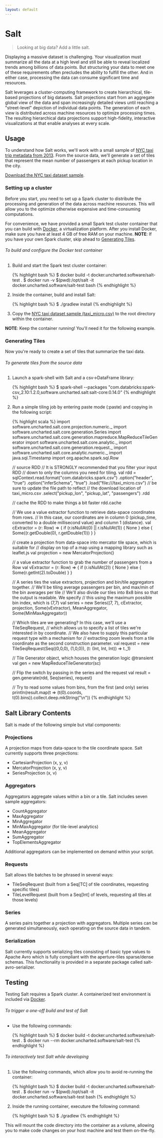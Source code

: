 ```yaml
---
layout: default
---
```


# Salt
> Looking at big data? Add a little salt.

Displaying a massive dataset is challenging. Your visualization must summarize all the data at a high level and still be able to reveal localized trends among billions of data points. But structuring your data to meet one of these requirements often precludes the ability to fulfill the other. And in either case, processing the data can consume significant time and resources.

Salt leverages a cluster-computing framework to create hierarchical, tile-based projections of big datasets. Salt projections start from an aggregate global view of the data and span increasingly detailed views until reaching a "street-level" depiction of individual data points. The generation of each view is distributed across machine resources to optimize processing times. The resulting hierarchical data projections support high-fidelity, interactive visualizations at that enable analyses at every scale.

## Usage

To understand how Salt works, we'll work with a small sample of [NYC taxi trip metadata from 2013](http://www.andresmh.com/nyctaxitrips/). From the source data, we'll generate a set of tiles that represent the mean number of passengers at each pickup location in the city.

[Download the NYC taxi dataset sample](http://assets.oculusinfo.com/pantera/taxi_micro.csv).

### Setting up a cluster

Before you start, you need to set up a Spark cluster to distribute the processing and generation of the data across machine resources. This will allow you to the optimize otherwise expensive and time-consuming computations.

For convenience, we have provided a small Spark test cluster container that you can build with [Docker](https://www.docker.com/), a virtualization platform. After you install Docker, make sure you have at least 4 GB of free RAM on your machine.
**NOTE**: If you have your own Spark cluster, skip ahead to [Generating Tiles](#example-generation).

###### To build and configure the Docker test container

1. Build and start the Spark test cluster container:

	{% highlight bash %}
	$ docker build -t docker.uncharted.software/salt-test .
	$ docker run -v $(pwd):/opt/salt -it docker.uncharted.software/salt-test bash
	{% endhighlight %}

2. Inside the container, build and install Salt:

	{% highlight bash %}
	$ ./gradlew install
	{% endhighlight %}

3. Copy the [NYC taxi dataset sample (taxi_micro.csv)](http://assets.oculusinfo.com/pantera/taxi_micro.csv) to the root directory within the container.

**NOTE**: Keep the container running! You'll need it for the following example.

### <a name="example-generation"></a> Generating Tiles

Now you're ready to create a set of tiles that summarize the taxi data.

###### To generate tiles from the source data

1. Launch a spark-shell with Salt and a csv->DataFrame library:

	{% highlight bash %}
	$ spark-shell --packages "com.databricks:spark-csv_2.10:1.2.0,software.uncharted.salt:salt-core:0.14.0"
	{% endhighlight %}

2. Run a simple tiling job by entering paste mode (:paste) and copying in the following script:

	{% highlight scala %}
	import software.uncharted.salt.core.projection.numeric._
	import software.uncharted.salt.core.generation.Series
	import software.uncharted.salt.core.generation.mapreduce.MapReduceTileGenerator
	import software.uncharted.salt.core.analytic._
	import software.uncharted.salt.core.generation.request._
	import software.uncharted.salt.core.analytic.numeric._
	import java.sql.Timestamp
	import org.apache.spark.sql.Row

	// source RDD
	// It is STRONGLY recommended that you filter your input RDD
	// down to only the columns you need for tiling.
	val rdd = sqlContext.read.format("com.databricks.spark.csv")
	  .option("header", "true")
	  .option("inferSchema", "true")
	  .load("file:///taxi_micro.csv") // be sure to update the file path to reflect
									  // the download location of taxi_micro.csv
	  .select("pickup_lon", "pickup_lat", "passengers")
	  .rdd

	// cache the RDD to make things a bit faster
	rdd.cache

	// We use a value extractor function to retrieve data-space coordinates from rows.
	// In this case, our coordinates are in column 0 (pickup_time, converted to a double millisecond value) and column 1 (distance).
	val cExtractor = (r: Row) => {
	  if (r.isNullAt(0) || r.isNullAt(1)) {
		None
	  } else {
		Some((r.getDouble(0), r.getDouble(1)))
	  }
	}

	// create a projection from data-space into mercator tile space, which is suitable for
	// display on top of a map using a mapping library such as leaflet.js
	val projection = new MercatorProjection()

	// a value extractor function to grab the number of passengers from a Row
	val vExtractor = (r: Row) => {
	  if (r.isNullAt(2)) {
		None
	  } else {
		Some(r.getInt(2).toDouble)
	  }
	}

	// A series ties the value extractors, projection and bin/tile aggregators together.
	// We'll be tiling average passengers per bin, and max/min of the bin averages per tile
	// We'll also divide our tiles into 8x8 bins so that the output is readable. We specify
	// this using the maximum possible bin index, which is (7,7)
	val series = new Series((7, 7), cExtractor, projection, Some(vExtractor), MeanAggregator, Some(MinMaxAggregator))

	// Which tiles are we generating? In this case, we'll use a TileSeqRequest,
	// which allows us to specify a list of tiles we're interested in by coordinate.
	// We also have to supply this particular request type with a mechanism for
	// extracting zoom levels from a tile coordinate as the second construction parameter.
	val request = new TileSeqRequest(Seq((0,0,0), (1,0,0)), (t: (Int, Int, Int)) => t._1)

	// Tile Generator object, which houses the generation logic
	@transient val gen = new MapReduceTileGenerator(sc)

	// Flip the switch by passing in the series and the request
	val result = gen.generate(rdd, Seq(series), request)

	// Try to read some values from bins, from the first (and only) series
	println(result.map(t => (t(0).coords, t(0).bins)).collect.deep.mkString("\n"))
	{% endhighlight %}

## Salt Library Contents

Salt is made of the following simple but vital components:

### Projections

A projection maps from data-space to the tile coordinate space. Salt currently supports three projections:
 
 * CartesianProjection (x, y, v)
 * MercatorProjection (x, y, v)
 * SeriesProjection (x, v)

### Aggregators

Aggregators aggregate values within a bin or a tile. Salt includes seven sample aggregators:

 * CountAggregator
 * MaxAggregator
 * MinAggregator
 * MinMaxAggregator (for tile-level analytics)
 * MeanAggregator
 * SumAggregator
 * TopElementsAggregator

Additional aggregators can be implemented on demand within your script.

### Requests

Salt allows tile batches to be phrased in several ways:

 * TileSeqRequest (built from a Seq[TC] of tile coordinates, requesting specific tiles)
 * TileLevelRequest (built from a Seq[Int] of levels, requesting all tiles at those levels)

### Series

A series pairs together a projection with aggregators. Multiple series can be generated simultaneously, each operating on the source data in tandem.

### Serialization

Salt currently supports serializing tiles consisting of basic type values to Apache Avro which is fully compliant with the aperture-tiles sparse/dense schemas. This functionality is provided in a separate package called salt-avro-serializer.

## Testing

Testing Salt requires a Spark cluster. A containerized test environment is included via [Docker](https://www.docker.com/).

###### To trigger a one-off build and test of Salt

- Use the following commands:

	{% highlight bash %}
	$ docker build -t docker.uncharted.software/salt-test .
	$ docker run --rm docker.uncharted.software/salt-test
	{% endhighlight %}

 ###### To interactively test Salt while developing

1. Use the following commands, which allow you to avoid re-running the container:
 
	{% highlight bash %}
	$ docker build -t docker.uncharted.software/salt-test .
	$ docker run -v $(pwd):/opt/salt -it docker.uncharted.software/salt-test bash
	{% endhighlight %}
	
2. Inside the running container, executure the following command:

	{% highlight bash %}
	$ ./gradlew
	{% endhighlight %}

This will mount the code directory into the container as a volume, allowing you to make code changes on your host machine and test them on-the-fly.